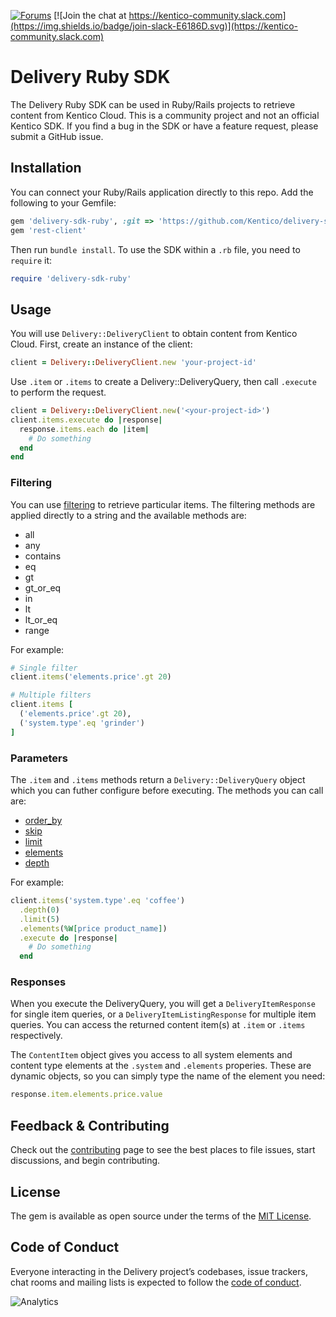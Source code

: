 [![Forums](https://img.shields.io/badge/chat-on%20forums-orange.svg)](https://forums.kenticocloud.com) [![Join the chat at https://kentico-community.slack.com](https://img.shields.io/badge/join-slack-E6186D.svg)](https://kentico-community.slack.com)

# Delivery Ruby SDK

The Delivery Ruby SDK can be used in Ruby/Rails projects to retrieve content from Kentico Cloud. This is a community project and not an official Kentico SDK. If you find a bug in the SDK or have a feature request, please submit a GitHub issue.

## Installation

You can connect your Ruby/Rails application directly to this repo. Add the following to your Gemfile:

```ruby
gem 'delivery-sdk-ruby', :git => 'https://github.com/Kentico/delivery-sdk-ruby.git'
gem 'rest-client'
```

Then run `bundle install`. To use the SDK within a `.rb` file, you need to `require` it:

```ruby
require 'delivery-sdk-ruby'
```

## Usage

You will use `Delivery::DeliveryClient` to obtain content from Kentico Cloud. First, create an instance of the client:

```ruby
client = Delivery::DeliveryClient.new 'your-project-id'
```

Use `.item` or `.items` to create a Delivery::DeliveryQuery, then call `.execute` to perform the request.

```ruby
client = Delivery::DeliveryClient.new('<your-project-id>')
client.items.execute do |response|
  response.items.each do |item|
    # Do something
  end
end
```

### Filtering

You can use [filtering](https://developer.kenticocloud.com/v1/reference#content-filtering "filtering") to retrieve particular items. The filtering methods are applied directly to a string and the available methods are:

- all
- any
- contains
- eq
- gt
- gt_or_eq
- in
- lt
- lt_or_eq
- range

For example:

```ruby
# Single filter
client.items('elements.price'.gt 20)

# Multiple filters
client.items [
  ('elements.price'.gt 20),
  ('system.type'.eq 'grinder')
]
```

### Parameters

The `.item` and `.items` methods return a `Delivery::DeliveryQuery` object which you can futher configure before executing. The methods you can call are:

- [order_by](https://developer.kenticocloud.com/v1/reference#content-ordering "order_by")
- [skip](https://developer.kenticocloud.com/v1/reference#listing-response-paging "skip")
- [limit](https://developer.kenticocloud.com/v1/reference#listing-response-paging "limit")
- [elements](https://developer.kenticocloud.com/v1/reference#projection "elements")
- [depth](https://developer.kenticocloud.com/v1/reference#linked-content "depth")

For example:

```ruby
client.items('system.type'.eq 'coffee')
  .depth(0)
  .limit(5)
  .elements(%W[price product_name])
  .execute do |response|
    # Do something
  end
```

### Responses

When you execute the DeliveryQuery, you will get a `DeliveryItemResponse` for single item queries, or a `DeliveryItemListingResponse` for multiple item queries. You can access the returned content item(s) at `.item` or `.items` respectively.

The `ContentItem` object gives you access to all system elements and content type elements at the `.system` and `.elements` properies. These are dynamic objects, so you can simply type the name of the element you need:

```ruby
response.item.elements.price.value
```

## Feedback & Contributing

Check out the [contributing](https://github.com/Kentico/delivery-sdk-ruby/blob/master/CONTRIBUTING.md) page to see the best places to file issues, start discussions, and begin contributing.

## License

The gem is available as open source under the terms of the [MIT License](https://opensource.org/licenses/MIT).

## Code of Conduct

Everyone interacting in the Delivery project’s codebases, issue trackers, chat rooms and mailing lists is expected to follow the [code of conduct](https://github.com/Kentico/delivery-sdk-net/blob/master/CODE_OF_CONDUCT.md).

![Analytics](https://kentico-ga-beacon.azurewebsites.net/api/UA-69014260-4/Kentico/delivery-sdk-ruby?pixel)
